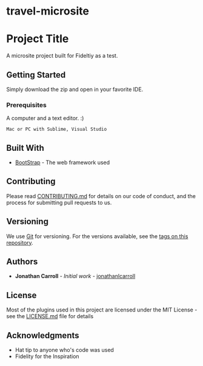 # travel-microsite



# Project Title

A microsite project built for Fideltiy as a test.

## Getting Started

Simply download the zip and open in your favorite IDE. 

### Prerequisites

A computer and a text editor. :) 

```
Mac or PC with Sublime, Visual Studio
```


## Built With

* [BootStrap](http://www.bootstrap.com) - The web framework used



## Contributing

Please read [CONTRIBUTING.md](https://gist.github.com/PurpleBooth/b24679402957c63ec426) for details on our code of conduct, and the process for submitting pull requests to us.

## Versioning

We use [Git](http://git.com/) for versioning. For the versions available, see the [tags on this repository](https://github.com/your/project/tags). 

## Authors

* **Jonathan Carroll** - *Initial work* - [jonathanlcarroll](https://jonathanlcarroll.com)



## License

Most of the plugins used in this project are licensed under the MIT License - see the [LICENSE.md](LICENSE.md) file for details


## Acknowledgments

* Hat tip to anyone who's code was used
* Fidelity for the Inspiration

